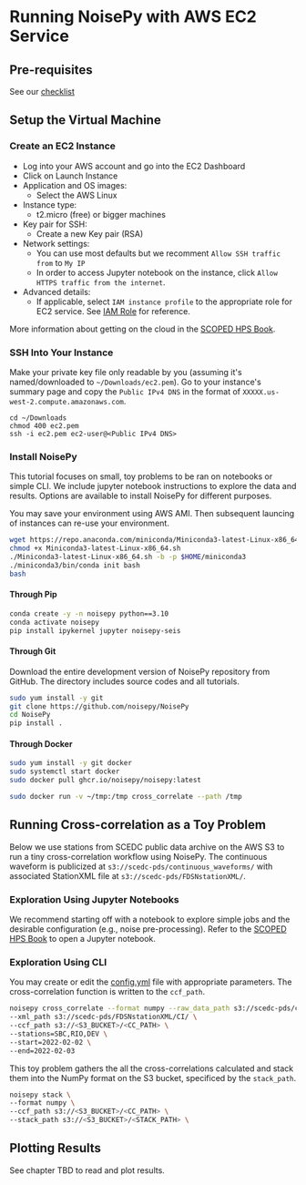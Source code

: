 # Running NoisePy with AWS EC2 Service

## Pre-requisites
See our [checklist](./checklist.md)

## Setup the Virtual Machine
### Create an EC2 Instance
- Log into your AWS account and go into the EC2 Dashboard
- Click on Launch Instance
- Application and OS images:
    - Select the AWS Linux
- Instance type:
    - t2.micro (free) or bigger machines
- Key pair for SSH:
    - Create a new Key pair (RSA)
- Network settings:
    - You can use most defaults but we recomment `Allow SSH traffic from` to `My IP`
    - In order to access Jupyter notebook on the instance, click `Allow HTTPS traffic from the internet`.
- Advanced details:
    - If applicable, select `IAM instance profile` to the appropriate role for EC2 service. See [IAM Role](./checklist.md#iam-role-and-permission) for reference.

More information about getting on the cloud in the [SCOPED HPS Book](https://seisscoped.org/HPS/softhardware/AWS_101.html).

### SSH Into Your Instance
Make your private key file only readable by you (assuming it's named/downloaded to `~/Downloads/ec2.pem`). Go to your instance's summary page and copy the `Public IPv4 DNS` in the format of `XXXXX.us-west-2.compute.amazonaws.com`.
```
cd ~/Downloads
chmod 400 ec2.pem
ssh -i ec2.pem ec2-user@<Public IPv4 DNS>
```

### Install NoisePy
This tutorial focuses on small, toy problems to be ran on notebooks or simple CLI. We include jupyter notebook instructions to explore the data and results. Options are available to install NoisePy for different purposes.

You may save your environment using AWS AMI. Then subsequent launcing of instances can re-use your environment.

```bash
wget https://repo.anaconda.com/miniconda/Miniconda3-latest-Linux-x86_64.sh
chmod +x Miniconda3-latest-Linux-x86_64.sh
./Miniconda3-latest-Linux-x86_64.sh -b -p $HOME/miniconda3
./miniconda3/bin/conda init bash
bash
```

#### Through Pip
```bash
conda create -y -n noisepy python==3.10
conda activate noisepy
pip install ipykernel jupyter noisepy-seis
```

#### Through Git
Download the entire development version of NoisePy repository from GitHub. The directory includes source codes and all tutorials.
```bash
sudo yum install -y git
git clone https://github.com/noisepy/NoisePy
cd NoisePy
pip install .
```

#### Through Docker
```bash
sudo yum install -y git docker
sudo systemctl start docker
sudo docker pull ghcr.io/noisepy/noisepy:latest
```

```bash
sudo docker run -v ~/tmp:/tmp cross_correlate --path /tmp
```

## Running Cross-correlation as a Toy Problem
Below we use stations from SCEDC public data archive on the AWS S3 to run a tiny cross-correlation workflow using NoisePy. The continuous waveform is publicized at `s3://scedc-pds/continuous_waveforms/` with associated StationXML file at `s3://scedc-pds/FDSNstationXML/`.

### Exploration Using Jupyter Notebooks
We recommend starting off with a notebook to explore simple jobs and the desirable configuration (e.g., noise pre-processing). Refer to the [SCOPED HPS Book](https://seisscoped.org/HPS/softhardware/AWS_101.html) to open a Jupyter notebook.

### Exploration Using CLI
You may create or edit the [config.yml](../config.yml) file with appropriate parameters. The cross-correlation function is written to the `ccf_path`. 

```bash
noisepy cross_correlate --format numpy --raw_data_path s3://scedc-pds/continuous_waveforms/ \
--xml_path s3://scedc-pds/FDSNstationXML/CI/ \
--ccf_path s3://<S3_BUCKET>/<CC_PATH> \
--stations=SBC,RIO,DEV \
--start=2022-02-02 \
--end=2022-02-03
```

This toy problem gathers the all the cross-correlations calculated and stack them into the NumPy format on the S3 bucket, specificed by the `stack_path`.

```bash
noisepy stack \
--format numpy \
--ccf_path s3://<S3_BUCKET>/<CC_PATH> \
--stack_path s3://<S3_BUCKET>/<STACK_PATH> \
```

## Plotting Results
See chapter TBD to read and plot results.